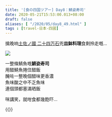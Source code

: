```yaml
---
title: '[食の四国ツアー] Day8：鯖姿寿司'
date: 2020-05-21T15:53:00.013+08:00
draft: false
aliases: [ "/2020/05/day8_49.html" ]
tags : [travel-日本-四國]
---
```


擒晚响[土佐ノ國 二十四万石](https://hidie.net/shikoku7p/)兜**皿鉢料理**食剩拎走嘅...

![](/images/shikoku8f.jpg)

一整條鯖魚嘅**鯖姿寿司**  
用醋鯖魚捲住醋飯  
醃咗一整晚個醋味更香濃  
魚味酸之中不乏魚味  
連個頭都塞滿晒飯

  

咪講笑，就咁食都幾飽吓...

  
{{<shikoku>}}
